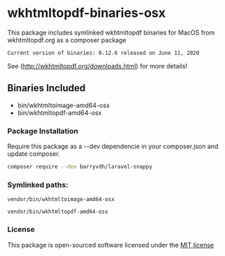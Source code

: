 # wkhtmltopdf-binaries-osx
This package includes symlinked wkhtmltopdf binaries for MacOS from wkhtmltopdf.org as a composer package

``Current version of binaries: 0.12.6 released on June 11, 2020``

See (http://wkhtmltopdf.org/downloads.html) for more details!

## Binaries Included
- bin/wkhtmltoimage-amd64-osx
- bin/wkhtmltopdf-amd64-osx

### Package Installation

Require this package as a --dev dependencie in your composer.json and update composer.

```bash
composer require --dev barryvdh/laravel-snappy
```


### Symlinked paths:

```
vendor/bin/wkhtmltoimage-amd64-osx

vendor/bin/wkhtmltopdf-amd64-osx
```

### License

This package is open-sourced software licensed under the [MIT license](http://opensource.org/licenses/MIT)
